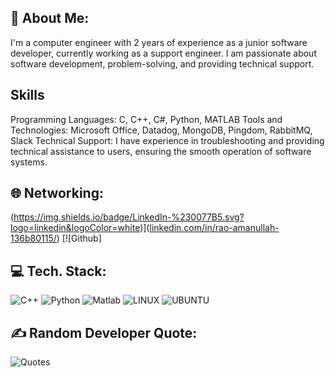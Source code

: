 ## 🚀 About Me:

I'm a computer engineer with 2 years of experience as a junior software developer, currently working as a support engineer. I am passionate about software development, problem-solving, and providing technical support.

## Skills
Programming Languages: C, C++, C#, Python, MATLAB
Tools and Technologies: Microsoft Office, Datadog, MongoDB, Pingdom, RabbitMQ, Slack
Technical Support: I have experience in troubleshooting and providing technical assistance to users, ensuring the smooth operation of software systems.

## 🌐 Networking:
(https://img.shields.io/badge/LinkedIn-%230077B5.svg?logo=linkedin&logoColor=white)]([linkedin.com/in/rao-amanullah-136b80115/](https://www.linkedin.com/in/rao-amanullah-136b80115/)) [![Github]

## 💻 Tech. Stack:
![C++](https://img.shields.io/badge/c++-%2300599C.svg?style=for-the-badge&logo=c%2B%2B&logoColor=white)
![Python](https://img.shields.io/badge/python-3670A0?style=for-the-badge&logo=python&logoColor=ffdd54) 
![Matlab](https://img.shields.io/badge/matlab-FF6C37?style=for-the-badge&logo=mathworks&logoColor=white)
![LINUX](https://img.shields.io/badge/Linux-FCC624?style=for-the-badge&logo=linux&logoColor=black)
![UBUNTU](https://img.shields.io/badge/Ubuntu-E95420?style=for-the-badge&logo=ubuntu&logoColor=black)




## ✍️ Random Developer Quote:
![Quotes](https://quotes-github-readme.vercel.app/api?type=horizontal&theme=radical)
